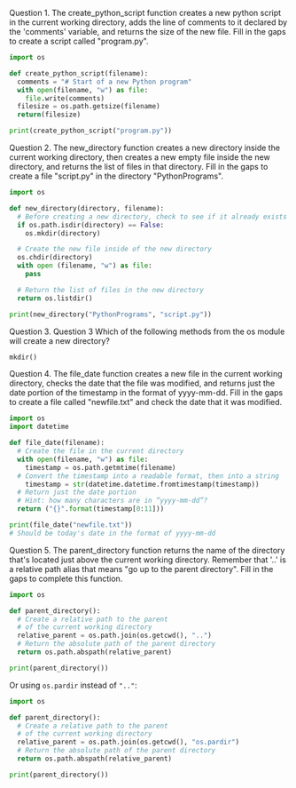 Question 1. The create_python_script function creates a new python script in the current working directory, adds the line of comments to it declared  by the 'comments' variable, and returns the size of the new file. Fill in the gaps to create a script called "program.py".

```python
import os

def create_python_script(filename):
  comments = "# Start of a new Python program"
  with open(filename, "w") as file:
    file.write(comments)
  filesize = os.path.getsize(filename)
  return(filesize)

print(create_python_script("program.py"))
```

Question 2. The new_directory function creates a new directory inside the current working directory, then creates a new empty file inside the new directory, and returns the list of files in that directory. Fill in the gaps to create a file "script.py" in the directory "PythonPrograms". 

```python
import os

def new_directory(directory, filename):
  # Before creating a new directory, check to see if it already exists
  if os.path.isdir(directory) == False:
    os.mkdir(directory)

  # Create the new file inside of the new directory
  os.chdir(directory)
  with open (filename, "w") as file:
    pass

  # Return the list of files in the new directory
  return os.listdir()

print(new_directory("PythonPrograms", "script.py"))
```

Question 3. Question 3
Which of the following methods from the os module will create a new directory?

```python
mkdir()
```

Question 4. The file_date function creates a new file in the current working directory, checks the date that the file was modified, and returns just the date portion of the timestamp in the format of yyyy-mm-dd. Fill in the gaps to create a file called "newfile.txt" and check the date that it was modified.

```python
import os
import datetime

def file_date(filename):
  # Create the file in the current directory
  with open(filename, "w") as file:
    timestamp = os.path.getmtime(filename)
  # Convert the timestamp into a readable format, then into a string
    timestamp = str(datetime.datetime.fromtimestamp(timestamp))
  # Return just the date portion 
  # Hint: how many characters are in “yyyy-mm-dd”? 
  return ("{}".format(timestamp[0:11]))

print(file_date("newfile.txt")) 
# Should be today's date in the format of yyyy-mm-dd
```

Question 5. The parent_directory function returns the name of the directory that's located just above the current working directory. Remember that '..' is a relative path alias that means "go up to the parent directory". Fill in the gaps to complete this function.

```python
import os

def parent_directory():
  # Create a relative path to the parent 
  # of the current working directory 
  relative_parent = os.path.join(os.getcwd(), "..")
  # Return the absolute path of the parent directory
  return os.path.abspath(relative_parent)

print(parent_directory())
```

Or using `os.pardir` instead of `".."`:

```python
import os

def parent_directory():
  # Create a relative path to the parent 
  # of the current working directory 
  relative_parent = os.path.join(os.getcwd(), "os.pardir")
  # Return the absolute path of the parent directory
  return os.path.abspath(relative_parent)

print(parent_directory())
```
